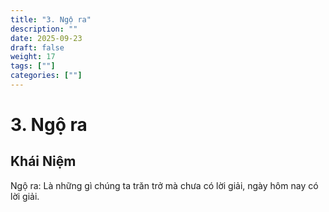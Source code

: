 ```yaml
---
title: "3. Ngộ ra"
description: ""
date: 2025-09-23
draft: false
weight: 17
tags: [""]
categories: [""]
---
```


# 3. Ngộ ra

<!-- **Mã khái niệm:** NT0502  
**Nhóm:** V. Phương pháp -->

## Khái Niệm

Ngộ ra: Là những gì chúng ta trăn trở mà chưa có lời giải, ngày hôm nay có lời giải.


